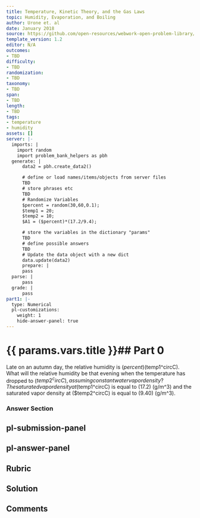 ```yaml
---
title: Temperature, Kinetic Theory, and the Gas Laws
topic: Humidity, Evaporation, and Boiling
author: Urone et. al
date: January 2018
source: https://github.com/open-resources/webwork-open-problem-library/tree/master/Contrib/BrockPhysics/College_Physics_Urone/13.Temperature_Kinetic_Theory_and_the_Gas_Laws/Humidity_Evaporation_and_Boiling/NU_U17-13-06-013.pg
template_version: 1.2
editor: N/A
outcomes:
- TBD
difficulty:
- TBD
randomization:
- TBD
taxonomy:
- TBD
span:
- TBD
length:
- TBD
tags:
- temperature
- humidity
assets: []
server: |-
  imports: |
    import random
    import problem_bank_helpers as pbh
  generate: |
      data2 = pbh.create_data2()

      # define or load names/items/objects from server files
      TBD
      # store phrases etc
      TBD
      # Randomize Variables
      $percent = random(30,60,0.1);
      $temp1 = 20;
      $temp2 = 10;
      $A1 = ($percent)*(17.2/9.4);

      # store the variables in the dictionary "params"
      TBD
      # define possible answers
      TBD
      # Update the data object with a new dict
      data.update(data2)
      prepare: |
      pass
  parse: |
      pass
  grade: |
      pass
part1: |-
  type: Numerical
  pl-customizations:
    weight: 1
    hide-answer-panel: true
---
```


# {{ params.vars.title }}## Part 0 
Late on an autumn day, the relative humidity is ($percent)(%) and the temperature is ($temp1^circC). What will the relative humidity be that evening when the temperature has dropped to ($temp2^circC), assuming constant water vapor density? The saturated vapor density at ($temp1^circC) is equal to (17.2) (g/m^3) and the saturated vapor density at ($temp2^circC) is equal to (9.40) (g/m^3). 


### Answer Section 


## pl-submission-panel 


## pl-answer-panel 


## Rubric 


## Solution 


## Comments 


